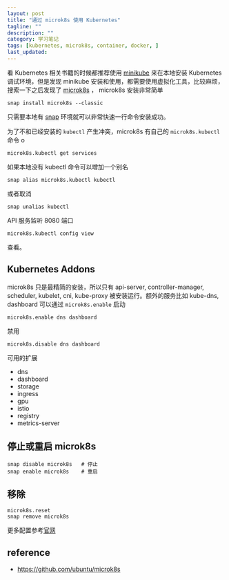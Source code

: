 ```yaml
---
layout: post
title: "通过 microk8s 使用 Kubernetes"
tagline: ""
description: ""
category: 学习笔记
tags: [kubernetes, microk8s, container, docker, ]
last_updated:
---
```


看 Kubernetes 相关书籍的时候都推荐使用 [minikube](https://github.com/kubernetes/minikube) 来在本地安装 Kubernetes 调试环境，但是发现 minikube 安装和使用，都需要使用虚拟化工具，比较麻烦，搜索一下之后发现了 [microk8s](https://microk8s.io/) ， microk8s 安装非常简单

    snap install microk8s --classic

只需要本地有 [snap](https://snapcraft.io/) 环境就可以非常快速一行命令安装成功。

为了不和已经安装的 `kubectl` 产生冲突，microk8s 有自己的 `microk8s.kubectl` 命令 o

    microk8s.kubectl get services

如果本地没有 kubectl 命令可以增加一个别名

    snap alias microk8s.kubectl kubectl

或者取消

    snap unalias kubectl

API 服务监听 8080 端口

    microk8s.kubectl config view

查看。

## Kubernetes Addons

microk8s 只是最精简的安装，所以只有 api-server, controller-manager, scheduler, kubelet, cni, kube-proxy 被安装运行。额外的服务比如 kube-dns, dashboard 可以通过 `microk8s.enable` 启动

    microk8s.enable dns dashboard

禁用

    microk8s.disable dns dashboard

可用的扩展

- dns
- dashboard
- storage
- ingress
- gpu
- istio
- registry
- metrics-server

## 停止或重启 microk8s

    snap disable microk8s   # 停止
    snap enable microk8s    # 重启

## 移除

    microk8s.reset
    snap remove microk8s

更多配置参考[官网](https://github.com/ubuntu/microk8s)

## reference

- <https://github.com/ubuntu/microk8s>
